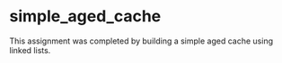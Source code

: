 # simple_aged_cache

This assignment was completed by building a simple aged cache using linked lists.
